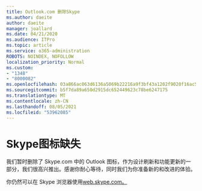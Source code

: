 ```yaml
---
title: Outlook.com 删除Skype
ms.author: daeite
author: daeite
manager: joallard
ms.date: 04/21/2020
ms.audience: ITPro
ms.topic: article
ms.service: o365-administration
ROBOTS: NOINDEX, NOFOLLOW
localization_priority: Normal
ms.custom:
- "1348"
- "8000082"
ms.openlocfilehash: 03a866ac063d6136a5069b22216a9f3bf43a1202f9020f16ac5edb7cf89ce9ba
ms.sourcegitcommit: b5f7da89a650d2915dc652449623c78be6247175
ms.translationtype: MT
ms.contentlocale: zh-CN
ms.lasthandoff: 08/05/2021
ms.locfileid: "53962085"
---
```

# <a name="skype-icon-missing"></a>Skype图标缺失

我们暂时删除了 Skype.com 中的 Outlook 图标，作为设计刷新和功能更新的一部分，我们很高兴推出。感谢你耐心等待，同时我们为你准备新的和改进的体验。

你仍然可以在 Skype 浏览器使用[web.skype.com。](https://web.skype.com/)
